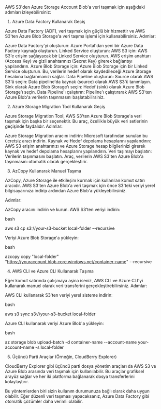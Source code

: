 AWS S3'den Azure Storage Account Blob'a veri taşımak için aşağıdaki adımları izleyebilirsiniz:
1. Azure Data Factory Kullanarak Geçiş

Azure Data Factory (ADF), veri taşımak için güçlü bir hizmettir ve AWS S3'ten Azure Blob Storage'a veri taşıma işlemi için kullanabilirsiniz.
Adımlar:

  Azure Data Factory'yi oluşturun: Azure Portal'dan yeni bir Azure Data Factory kaynağı oluşturun.
    Linked Service oluşturun:
        AWS S3 için: AWS S3'e erişim sağlayacak bir Linked Service oluşturun. AWS erişim anahtarı (Access Key) ve gizli anahtarınızı (Secret Key) girerek bağlantıyı yapılandırın.
        Azure Blob Storage için: Azure Blob Storage için bir Linked Service oluşturun. Bu, verilerin hedef olarak kaydedileceği Azure Storage hesabına bağlanmanızı sağlar.
    Data Pipeline oluşturun:
        Source olarak AWS S3'ü seçin: Data pipeline'da kaynak (source) olarak AWS S3'ü tanımlayın.
        Sink olarak Azure Blob Storage'ı seçin: Hedef (sink) olarak Azure Blob Storage'ı seçin.
    Data Pipeline'ı çalıştırın: Pipeline'ı çalıştırarak AWS S3'ten Azure Blob'a verilerin taşınmasını başlatabilirsiniz.

2. Azure Storage Migration Tool Kullanarak Geçiş

Azure Storage Migration Tool, AWS S3'ten Azure Blob Storage'a veri taşımak için başka bir seçenektir. Bu araç, özellikle büyük veri setlerinin geçişinde faydalıdır.
Adımlar:

  Azure Storage Migration aracını indirin: Microsoft tarafından sunulan bu ücretsiz aracı indirin.
    Kaynak ve Hedef depolama hesaplarını yapılandırın: AWS S3 erişim anahtarınızı ve Azure Storage hesap bilgilerinizi girerek kaynak ve hedef depolama hesaplarını yapılandırın.
    Veri taşımayı başlatın: Verilerin taşınmasını başlatın. Araç, verilerin AWS S3'ten Azure Blob'a taşınmasını otomatik olarak gerçekleştirir.

3. AzCopy Kullanarak Manuel Taşıma

AzCopy, Azure Storage ile etkileşim kurmak için kullanılan komut satırı aracıdır. AWS S3'ten Azure Blob'a veri taşımak için önce S3'teki veriyi yerel bilgisayarınıza indirip ardından Azure Blob'a yükleyebilirsiniz.

Adımlar:

  AzCopy aracını indirin ve kurun.
  AWS S3'ten veriyi indirin:

  bash

aws s3 cp s3://your-s3-bucket local-folder --recursive

Veriyi Azure Blob Storage'a yükleyin:

bash

  azcopy copy "local-folder" "https://youraccount.blob.core.windows.net/container-name" --recursive

4. AWS CLI ve Azure CLI Kullanarak Taşıma

Eğer komut satırında çalışmaya aşina iseniz, AWS CLI ve Azure CLI'yi kullanarak manuel olarak veri transferini gerçekleştirebilirsiniz.
Adımlar:

  AWS CLI kullanarak S3'ten veriyi yerel sisteme indirin:

   bash

aws s3 sync s3://your-s3-bucket local-folder

Azure CLI kullanarak veriyi Azure Blob'a yükleyin:

bash

  az storage blob upload-batch -d container-name --account-name your-account-name -s local-folder

5. Üçüncü Parti Araçlar (Örneğin, CloudBerry Explorer)

CloudBerry Explorer gibi üçüncü parti dosya yönetim araçları da AWS S3 ve Azure Blob arasında veri taşımak için kullanılabilir. Bu araçlar grafiksel arayüz sağlar ve her iki platforma bağlanarak dosya transferlerini kolaylaştırır.

Bu yöntemlerden biri sizin kullanım durumunuza bağlı olarak daha uygun olabilir. Eğer düzenli veri taşıması yapacaksanız, Azure Data Factory gibi otomatik çözümler daha verimli olabilir.
